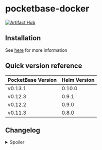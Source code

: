 # pocketbase-docker

[![Artifact Hub](https://img.shields.io/endpoint?url=https://artifacthub.io/badge/repository/pocketbase-docker)](https://artifacthub.io/packages/search?repo=pocketbase-docker)

## Installation

See [here](https://artifacthub.io/packages/helm/pocketbase-docker/pocketbase-helm) for more information

## Quick version reference

| PocketBase Version | Helm Version |
|--------------------|--------------|
| v0.13.1            | 0.10.0       |
| v0.12.3            | 0.9.1        |
| v0.12.2            | 0.9.0        |
| v0.11.3            | 0.8.0        |

## Changelog

<details>
<summary>Spoiler</summary>

### v0.10.0

- Upgraded to pocketbase v0.13.1

Check https://github.com/pocketbase/pocketbase/releases/tag/v0.13.0 for possible breaking changes

### v0.9.1

- Upgraded to pocketbase v0.12.3

### v0.9.0

- Upgraded to pocketbase v0.12.2

### v0.8.0

- Upgraded to pocketbase v0.11.3

**Make sure to have a backup of your pb_data and to read the notes below before updating (there is small breaking change in case you are filtering multi-relation fields in your client-side code).**

### v0.7.0

- Upgraded to pocketbase v0.10.4

### v0.6.0

- Upgraded to pocketbase v0.9.0

**IMPORTANT**: Before upgrading to v0.6.0 remember to upgrade to v0.5.0 first!

### v0.5.0

- Fixed the ingress.yaml
- Upgraded to PocketBase v0.8.0, see changelog [here](https://github.com/pocketbase/pocketbase/releases/tag/v0.8.0)

The upgrade procedure is managed by the helm chart, so relax, **backup** and upgrade!

### v0.4.9

Upgraded to PocketBase v0.7.10

### v0.4.8

Added possibility to create ingress for PocketBase

### v0.4.7

Upgraded to PocketBase v0.7.9

### v0.4.6

Upgraded to PocketBase v0.7.7

### v0.4.5

Upgraded to PocketBase v0.7.5

### v0.4.4

Fixed service port
Fixed url on which pocketbase listens (it is now 0.0.0.0)
Added connection test

### v0.4.3

Upgraded to PocketBase v0.7.4

### v0.4.2

Upgraded to PocketBase v0.7.2, added support for PB_ENCRYPTION_KEY

### v0.4.1

Upgraded to PocketBase v0.7.1

### v0.4.0

Upgraded to PocketBase v0.7.0

</details>